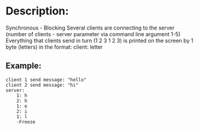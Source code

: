 # Description:
Synchronous - Blocking
Several clients are connecting to the server (number of clients - server parameter via command line argument 1-5)
Everything that clients send in turn (1 2 3 1 2 3) is printed on the screen by 1 byte (letters) in the format:
client: letter

## Example:
```
client 1 send message: "hello"
client 2 send message: "hi"
server:
    1: h
    2: h
    1: e
    2: i
    1: l
    -Freeze
```
